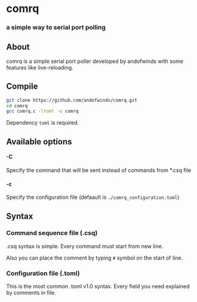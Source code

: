 # comrq
### a simple way to serial port polling

## About
comrq is a simple serial port poller developed by andofwinds with some features like live-reloading.

## Compile
```bash
git clone https://github.com/andofwinds/comrq.git
cd comrq
gcc comrq.c -ltoml -o comrq
```

Dependency `toml` is required.

## Available options
#### -C
Specify the command that will be sent instead of commands from *.csq file

#### -c
Specify the configuration file (defaault is `./comrq_configuration.toml`)


## Syntax

### Command sequence file (.csq)
.csq syntax is simple.
Every command must start from new line.

Also you can place the comment by typing `#` symbol on the start of line.

### Configuration file (.toml)
This is the most common .toml v1.0 syntax. Every field you need explained by comments in file.

